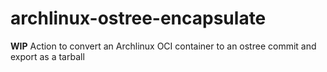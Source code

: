 # archlinux-ostree-encapsulate
**WIP**
Action to convert an Archlinux OCI container to an ostree commit and export as a tarball 
